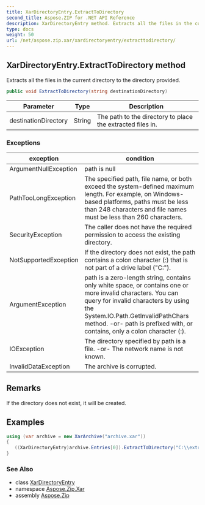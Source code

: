 ```yaml
---
title: XarDirectoryEntry.ExtractToDirectory
second_title: Aspose.ZIP for .NET API Reference
description: XarDirectoryEntry method. Extracts all the files in the current directory to the directory provided
type: docs
weight: 50
url: /net/aspose.zip.xar/xardirectoryentry/extracttodirectory/
---
```

## XarDirectoryEntry.ExtractToDirectory method

Extracts all the files in the current directory to the directory provided.

```csharp
public void ExtractToDirectory(string destinationDirectory)
```

| Parameter | Type | Description |
| --- | --- | --- |
| destinationDirectory | String | The path to the directory to place the extracted files in. |

### Exceptions

| exception | condition |
| --- | --- |
| ArgumentNullException | path is null |
| PathTooLongException | The specified path, file name, or both exceed the system-defined maximum length. For example, on Windows-based platforms, paths must be less than 248 characters and file names must be less than 260 characters. |
| SecurityException | The caller does not have the required permission to access the existing directory. |
| NotSupportedException | If the directory does not exist, the path contains a colon character (:) that is not part of a drive label ("C:\"). |
| ArgumentException | path is a zero-length string, contains only white space, or contains one or more invalid characters. You can query for invalid characters by using the System.IO.Path.GetInvalidPathChars method. -or- path is prefixed with, or contains, only a colon character (:). |
| IOException | The directory specified by path is a file. -or- The network name is not known. |
| InvalidDataException | The archive is corrupted. |

## Remarks

If the directory does not exist, it will be created.

## Examples

```csharp
using (var archive = new XarArchive("archive.xar")) 
{
   ((XarDirectoryEntry)archive.Entries[0]).ExtractToDirectory("C:\\extracted");
}
```

### See Also

* class [XarDirectoryEntry](../)
* namespace [Aspose.Zip.Xar](../../xardirectoryentry/)
* assembly [Aspose.Zip](../../../)


